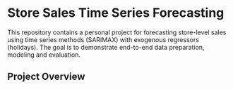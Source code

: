# Store Sales Time Series Forecasting

This repository contains a personal project for forecasting store-level sales using time series methods (SARIMAX) with exogenous regressors (holidays). The goal is to demonstrate end-to-end data preparation, modeling and evaluation. 

## Project Overview

